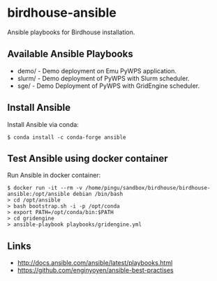 # birdhouse-ansible
Ansible playbooks for Birdhouse installation.

## Available Ansible Playbooks

* demo/ - Demo deployment on Emu PyWPS application.
* slurm/ - Demo deployment of PyWPS with Slurm scheduler.
* sge/ - Demo Deployment of PyWPS with GridEngine scheduler.

## Install Ansible

Install Ansible via conda:

    $ conda install -c conda-forge ansible

## Test Ansible using docker container

Run Ansible in docker container:

    $ docker run -it --rm -v /home/pingu/sandbox/birdhouse/birdhouse-ansible:/opt/ansible debian /bin/bash
    > cd /opt/ansible
    > bash bootstrap.sh -i -p /opt/conda
    > export PATH=/opt/conda/bin:$PATH
    > cd gridengine
    > ansible-playbook playbooks/gridengine.yml

## Links

* http://docs.ansible.com/ansible/latest/playbooks.html
* https://github.com/enginyoyen/ansible-best-practises
